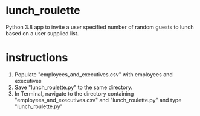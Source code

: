 # lunch_roulette

Python 3.8 app to invite a user specified number of random guests to lunch based on a user supplied list.

# instructions

1. Populate "employees_and_executives.csv" with employees and executives
1. Save "lunch_roulette.py" to the same directory.
1. In Terminal, navigate to the directory containing "employees_and_executives.csv" and "lunch_roulette.py" and type "lunch_roulette.py"

